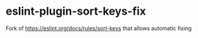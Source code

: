 # eslint-plugin-sort-keys-fix
Fork of https://eslint.org/docs/rules/sort-keys that allows automatic fixing
